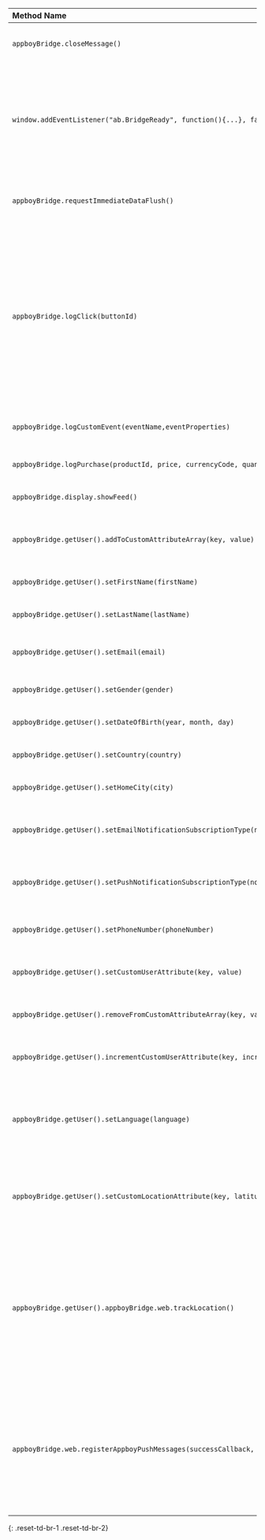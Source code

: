 | Method Name                                                                                 | Description                                                                                                                                                                                                                                                                                     |
| :------------------------------------------------------------------------------------------ | :---------------------------------------------------------------------------------------------------------------------------------------------------------------------------------------------------------------------------------------------------------------------------------------------- |
| `appboyBridge.closeMessage()`                                                               | Close the current in-app message.                                                                                                                                                                                                                                                               |
| `window.addEventListener("ab.BridgeReady", function(){...}, false)`                         | Callback method for when the `appboyBridge` has finished loading. All javaScript code should be run within this callback function.                                                                                                                                                              |
| `appboyBridge.requestImmediateDataFlush()`                                                  | Flush queued data to the Braze servers. [JS Docs](https://js.appboycdn.com/web-sdk/latest/doc/module-appboy.html#.requestImmediateDataFlush)                                                                                                                                                    |
| `appboyBridge.logClick(buttonId)`                                                           | Log a button click for a given `buttonId` string. When `buttonId` is left blank, a body-click will be logged instead. This method was introduced in Android SDK v5.0.0, and Web SDK v2.5.0. [JS Docs](https://js.appboycdn.com/web-sdk/latest/doc/module-appboy.html#.logClick) |
| `appboyBridge.logCustomEvent(eventName,eventProperties)`                                    | Log a custom event. [JS Docs](https://js.appboycdn.com/web-sdk/latest/doc/module-appboy.html#.logCustomEvent)                                                                                                                                                                                   |
| `appboyBridge.logPurchase(productId, price, currencyCode, quantity, purchaseProperties)`    | Log a purchase. [JS Docs](https://js.appboycdn.com/web-sdk/latest/doc/module-appboy.html#.logPurchase)                                                                                                                                                                                          |
| `appboyBridge.display.showFeed()`                                                           | Show the News Feed. [JS Docs](https://js.appboycdn.com/web-sdk/latest/doc/module-display.html#.showFeed)                                                                                                                                                                                        |
| `appboyBridge.getUser().addToCustomAttributeArray(key, value)`                              | Adds to a custom attribute array. [JS Docs](https://js.appboycdn.com/web-sdk/latest/doc/ab.User.html#addToCustomAttributeArray)                                                                                                                                                                 |
| `appboyBridge.getUser().setFirstName(firstName)`                                            | Set a user's first name. [JS Docs](https://js.appboycdn.com/web-sdk/latest/doc/ab.User.html#setFirstName)                                                                                                                                                                                       |
| `appboyBridge.getUser().setLastName(lastName)`                                              | Set a user's last name. [JS Docs](https://js.appboycdn.com/web-sdk/latest/doc/ab.User.html#setLastName)                                                                                                                                                                                         |
| `appboyBridge.getUser().setEmail(email)`                                                    | Set a user's email address. [JS Docs](https://js.appboycdn.com/web-sdk/latest/doc/ab.User.html#setEmail)                                                                                                                                                                                        |
| `appboyBridge.getUser().setGender(gender)`                                                  | Set a user's gender. [JS Docs](https://js.appboycdn.com/web-sdk/latest/doc/ab.User.html#setGender)                                                                                                                                                                                              |
| `appboyBridge.getUser().setDateOfBirth(year, month, day)`                                   | Set a user's date of birth. [JS Docs](https://js.appboycdn.com/web-sdk/latest/doc/ab.User.html#setDateOfBirth)                                                                                                                                                                                  |
| `appboyBridge.getUser().setCountry(country)`                                                | Set a user's country. [JS Docs](https://js.appboycdn.com/web-sdk/latest/doc/ab.User.html#setCountry)                                                                                                                                                                                            |
| `appboyBridge.getUser().setHomeCity(city)`                                                  | Set a user's city. [JS Docs](https://js.appboycdn.com/web-sdk/latest/doc/ab.User.html#setHomeCity)                                                                                                                                                                                              |
| `appboyBridge.getUser().setEmailNotificationSubscriptionType(notificationSubscriptionType)` | Set email notification subscription status. [JS Docs](https://js.appboycdn.com/web-sdk/latest/doc/ab.User.html#setEmailNotificationSubscriptionType)                                                                                                                                            |
| `appboyBridge.getUser().setPushNotificationSubscriptionType(notificationSubscriptionType)`  | Set push notification subscription status. [JS Docs](https://js.appboycdn.com/web-sdk/latest/doc/ab.User.html#setPushNotificationSubscriptionType)                                                                                                                                              |
| `appboyBridge.getUser().setPhoneNumber(phoneNumber)`                                        | Set a user's phone number. [JS Docs](https://js.appboycdn.com/web-sdk/latest/doc/ab.User.html#setPhoneNumber)                                                                                                                                                                                   |
| `appboyBridge.getUser().setCustomUserAttribute(key, value)`                                 | Set a custom user attribute. [JS Docs](https://js.appboycdn.com/web-sdk/latest/doc/ab.User.html#setCustomUserAttribute)                                                                                                                                                                         |
| `appboyBridge.getUser().removeFromCustomAttributeArray(key, value)`                         | Remove a custom user attribute. [JS Docs](https://js.appboycdn.com/web-sdk/latest/doc/ab.User.html#removeFromCustomAttributeArray)                                                                                                                                                              |
| `appboyBridge.getUser().incrementCustomUserAttribute(key, incrementValue)`                  | Increment a custom user attribute. [JS Docs](https://js.appboycdn.com/web-sdk/latest/doc/ab.User.html#incrementCustomUserAttribute)                                                                                                                                                             |
| `appboyBridge.getUser().setLanguage(language)`                                              | Set a user's language. Introduced in Android SDK v5.0.0 and Web SDK v2.6.0. [JS Docs](https://js.appboycdn.com/web-sdk/latest/doc/ab.User.html#setLanguage)                                                                                                    |
| `appboyBridge.getUser().setCustomLocationAttribute(key, latitude, longitude)`               | Set a custom location attribute. Introduced in Android SDK v5.0.0. [JS Docs](https://js.appboycdn.com/web-sdk/latest/doc/ab.User.html#setCustomLocationAttribute)                                                                                                            |
| `appboyBridge.getUser().appboyBridge.web.trackLocation()`                                   | Request and track a user's location (web only). This method is a no-op when called in a non-web environment. Introduced in Android SDK v5.0.0. [JS Docs](https://js.appboycdn.com/web-sdk/latest/doc/ab.User.html#incrementCustomUserAttribute)                              |
| `appboyBridge.web.registerAppboyPushMessages(successCallback, deniedCallback)`              | Register for web push (web only). This method is a no-op when called in a non-web environment Introduced in Android SDK v5.0.0. [JS Docs](https://js.appboycdn.com/web-sdk/latest/doc/module-appboy.html#.registerAppboyPushMessages)                                        |
{: .reset-td-br-1 .reset-td-br-2}
